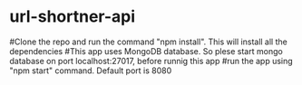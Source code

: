 # url-shortner-api
#Clone the repo and run the command "npm install". This will install all the dependencies
#This app uses MongoDB database. So plese start mongo database on port localhost:27017, before runnig this app
#run the app using "npm start" command. Default port is 8080
